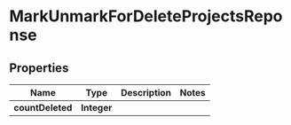 

# MarkUnmarkForDeleteProjectsReponse

## Properties

Name | Type | Description | Notes
------------ | ------------- | ------------- | -------------
**countDeleted** | **Integer** |  | 



